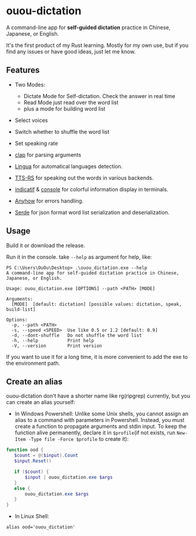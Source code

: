 # ouou-dictation
A command-line app for **self-guided dictation** practice in Chinese, Japanese, or English.

It's the first product of my Rust learning. Mostly for my own use, but if you find any issues or have good ideas, just let me know.

## Features
* Two Modes:
  * Dictate Mode for Self-dictation. Check the answer in real time
  * Read Mode just read over the word list
  * plus a mode for building word list 

* Select voices

* Switch whether to shuffle the word list

* Set speaking rate

* [clap](https://crates.io/crates/clap) for parsing arguments

* [Lingua](https://crates.io/crates/lingua) for automatical languages detection.

* [TTS-RS](https://crates.io/crates/tts) for speaking out the words in various backends.

* [indicatif](https://crates.io/crates/indicatif) & [console](https://crates.io/crates/console) for colorful information display in terminals.

* [Anyhow](https://crates.io/crates/anyhow) for errors handling.

* [Serde](https://crates.io/crates/serde) for json format word list serialization and deserialization.

## Usage
Build it or download the release.

Run it in the console. take `--help` as argument for help, like:
```
PS C:\Users\OuOu\Desktop> .\ouou_dictation.exe --help
A command-line app for self-guided dictation practice in Chinese, Japanese, or English.

Usage: ouou_dictation.exe [OPTIONS] --path <PATH> [MODE]

Arguments:
  [MODE]  [default: dictation] [possible values: dictation, speak, build-list]

Options:
  -p, --path <PATH>
  -s, --speed <SPEED>  Use like 0.5 or 1.2 [default: 0.9]
  -d, --dont-shuffle   Do not shuffle the word list
  -h, --help           Print help
  -V, --version        Print version
```

If you want to use it for a long time, it is more convenient to add the exe to the environment path. 

## Create an alias

ouou-dictation don't have a shorter name like rg(ripgrep) currently, but you can create an alias yourself:

* In Windows Powershell:
 Unlike some Unix shells, you cannot assign an alias to a command with parameters in Powershell. Instead, you must create a function to propagate arguments and stdin input. To keep the function alive permanently, declare it in `$profile`(if not exists, run `New-Item -Type file -Force $profile` to create it):
 ```powershell
 function ood {
    $count = @($input).Count
    $input.Reset()

    if ($count) {
        $input | ouou_dictation.exe $args
    }
    else {
        ouou_dictation.exe $args
    }
 }
 ```
 
 * In Linux Shell:
  ```shell
  alias ood='ouou_dictation'
  ```
